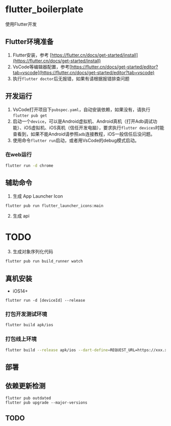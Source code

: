 # flutter_boilerplate
使用Flutter开发

## Flutter环境准备
1. Flutter安装，参考 [https://flutter.cn/docs/get-started/install](https://flutter.cn/docs/get-started/install)
2. VsCode等编辑器配置，参考[https://flutter.cn/docs/get-started/editor?tab=vscode](https://flutter.cn/docs/get-started/editor?tab=vscode)
3. 执行`flutter doctor`后无报错，如果有请根据报错排查问题

## 开发运行
1. VsCode打开项目下`pubspec.yaml`，自动安装依赖，如果没有，请执行`flutter pub get`
2. 启动一个`device`，可以是Android虚拟机、Android真机（打开Adb调试功能）、iOS虚拟机、iOS真机（信任开发电脑），要求执行`flutter devices`时能查看到，如果不能Android请参照`adb`连接教程，iOS一般信任后没问题。
3. 使用命令`flutter run`启动，或者用VsCode的debug模式启动。

### 在web运行
```sh
flutter run -d chrome
```

## 辅助命令
1. 生成 App Launcher Icon
```sh
flutter pub run flutter_launcher_icons:main
```

2. 生成 api
# TODO

3. 生成对象序列化代码
```sh
flutter pub run build_runner watch
```

## 真机安装
- iOS14+
```
flutter run -d [deviceId] --release
```

### 打包开发测试环境
```sh
flutter build apk/ios
```

### 打包线上环境
```sh
flutter build --release apk/ios --dart-define=REQUEST_URL=https://xxx.xxx.xxx/ --dart-define=BUGLY_CHANNEL=prod
```

## 部署

## 依赖更新检测
```
flutter pub outdated
flutter pub upgrade --major-versions
```

## TODO